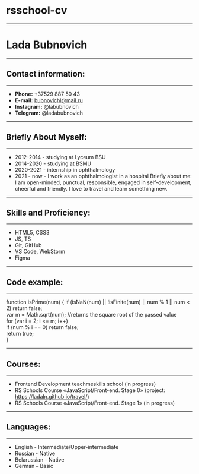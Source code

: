 # rsschool-cv
*******
# Lada Bubnovich
*******
## Contact information:
*******
+ **Phone:** +37529 887 50 43
+ **E-mail:** bubnovichl@mail.ru
+ **Instagram:** @labubnovich
+ **Telegram:** @ladabubnovich
*******
## Briefly About Myself:
*******
+ 2012-2014 - studying at Lyceum BSU
+ 2014-2020 - studying at BSMU
+ 2020-2021 - internship in ophthalmology
+ 2021 - now - I work as an ophthalmologist in a hospital
Briefly about me: I am open-minded, punctual, responsible, engaged in self-development, cheerful and friendly. I love to travel and learn something new.
*******
## Skills and Proficiency:
*******
+ HTML5, CSS3
+ JS, TS
+ Git, GitHub
+ VS Code, WebStorm 
+ Figma
*******
## Code example:
*******
function isPrime(num) { 
if (isNaN(num) || !isFinite(num) || num % 1 || num < 2) return false;  
      var m = Math.sqrt(num); //returns the square root of the passed value    
      for (var i = 2; i <= m; i++)    
          if (num % i == 0) return false;  
      return true;  
}
*******
## Courses:
*******
+ Frontend Development teachmeskills school (in progress) 
+ RS Schools Course «JavaScript/Front-end. Stage 0» (project: https://ladaln.github.io/travel/)
+ RS Schools Course «JavaScript/Front-end. Stage 1» (in progress)
*******
## Languages:
*******
+ English - Intermediate/Upper-intermediate
+ Russian - Native
+ Belarussian - Native
+ German – Basic
